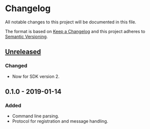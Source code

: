 # Changelog
All notable changes to this project will be documented in this file.

The format is based on [Keep a Changelog](http://keepachangelog.com/en/1.0.0/)
and this project adheres to [Semantic Versioning](http://semver.org/spec/v2.0.0.html).

## [Unreleased]
### Changed
- Now for SDK version 2.

## 0.1.0 - 2019-01-14
### Added
- Command line parsing.
- Protocol for registration and message handling.

[Unreleased]: https://github.com/mdonoughe/streamdeck-rs/compare/v0.1.0...HEAD
